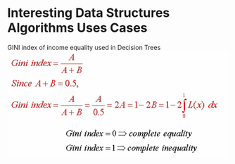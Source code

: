 # Interesting Data Structures Algorithms Uses Cases

GINI index of income equality used in Decision Trees
![alt text](https://github.com/LewisRa/DataStructures-AlgorithmS/blob/master/gini_formula.jpg)
